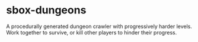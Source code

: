 # sbox-dungeons
A procedurally generated dungeon crawler with progressively harder levels. Work together to survive, or kill other players to hinder their progress.
